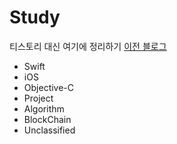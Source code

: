 # Study

티스토리 대신 여기에 정리하기
[이전 블로그](http://gorani95.tistory.com)

- Swift
- iOS
- Objective-C
- Project
- Algorithm
- BlockChain
- Unclassified
